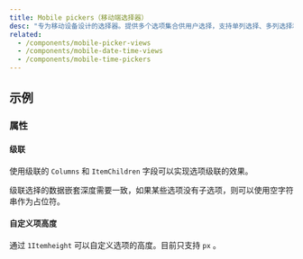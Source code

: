 ```yaml
---
title: Mobile pickers（移动端选择器）
desc: "专为移动设备设计的选择器。提供多个选项集合供用户选择，支持单列选择、多列选择和级联选择。"
related:
  - /components/mobile-picker-views
  - /components/mobile-date-time-views
  - /components/mobile-time-pickers
---
```



## 示例

### 属性

#### 级联

使用级联的 `Columns` 和 `ItemChildren` 字段可以实现选项级联的效果。

<!--alert:warning-->
级联选择的数据嵌套深度需要一致，如果某些选项没有子选项，则可以使用空字符串作为占位符。
<!--/alert:warning-->

<masa-example file="Examples.mobile_pickers.Cascade"></masa-example>

#### 自定义项高度

通过 `1Itemheight` 可以自定义选项的高度。目前只支持 `px` 。

<masa-example file="Examples.mobile_pickers.ItemHeight"></masa-example>